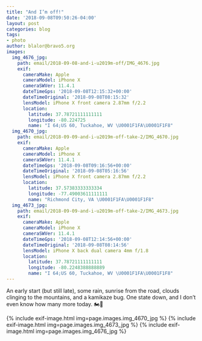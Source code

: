 ```yaml
---
title: "And I’m off!"
date: '2018-09-08T09:50:26-04:00'
layout: post
categories: blog
tags:
- photo
author: blalor@bravo5.org
images:
  img_4676_jpg:
    path: email/2018-09-08-and-i-u2019m-off/IMG_4676.jpg
    exif:
      cameraMake: Apple
      cameraModel: iPhone X
      cameraSWVer: 11.4.1
      dateTimeGps: '2018-09-08T12:15:32+00:00'
      dateTimeOriginal: '2018-09-08T08:15:32'
      lensModel: iPhone X front camera 2.87mm f/2.2
      location:
        latitude: 37.78721111111111
        longitude: -80.224725
        name: "I 64;US 60, Tuckahoe, WV \U0001F1FA\U0001F1F8"
  img_4670_jpg:
    path: email/2018-09-09-and-i-u2019m-off-take-2/IMG_4670.jpg
    exif:
      cameraMake: Apple
      cameraModel: iPhone X
      cameraSWVer: 11.4.1
      dateTimeGps: '2018-09-08T09:16:56+00:00'
      dateTimeOriginal: '2018-09-08T05:16:56'
      lensModel: iPhone X front camera 2.87mm f/2.2
      location:
        latitude: 37.57383333333334
        longitude: -77.49003611111111
        name: "Richmond City, VA \U0001F1FA\U0001F1F8"
  img_4673_jpg:
    path: email/2018-09-09-and-i-u2019m-off-take-2/IMG_4673.jpg
    exif:
      cameraMake: Apple
      cameraModel: iPhone X
      cameraSWVer: 11.4.1
      dateTimeGps: '2018-09-08T12:14:56+00:00'
      dateTimeOriginal: '2018-09-08T08:14:56'
      lensModel: iPhone X back dual camera 4mm f/1.8
      location:
        latitude: 37.78721111111111
        longitude: -80.2248388888889
        name: "I 64;US 60, Tuckahoe, WV \U0001F1FA\U0001F1F8"
---
```


An early start (but still late), some rain, sunrise from the road, clouds clinging to the mountains, and a kamikaze bug. One state down, and I don’t even know how many more today. 🏍💨

{% include exif-image.html img=page.images.img_4670_jpg %}
{% include exif-image.html img=page.images.img_4673_jpg %}
{% include exif-image.html img=page.images.img_4676_jpg %}
